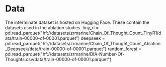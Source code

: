 # Data

The interminate dataset is hosted on Hugging Face. 
These contain the datasets used in the ablation studies. 
tiny_rl  = pd.read_parquet("hf://datasets/zrmarine/Chain_Of_Thought_Count_TinyR1/data/train-00000-of-00001.parquet")
deepseek = pd.read_parquet("hf://datasets/zrmarine/Chain_Of_Thought_Count_Ablation_Deepseek/data/train-00000-of-00001.parquet")
random_forest = pd.read_parquet("hf://datasets/zrmarine/DIA-Number-Of-Thoughts.csv/data/train-00000-of-00001.parquet")

